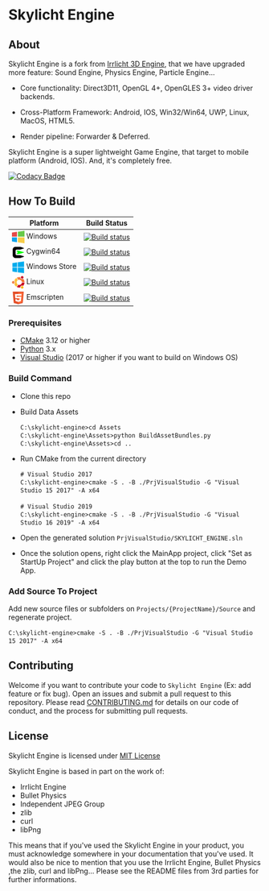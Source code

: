# Skylicht Engine
## About
Skylicht Engine is a fork from [Irrlicht 3D Engine](http://irrlicht.sourceforge.net), that we have upgraded more feature: Sound Engine, Physics Engine, Particle Engine...
-   Core functionality: Direct3D11, OpenGL 4+, OpenGLES 3+ video driver backends.

-   Cross-Platform Framework: Android, IOS, Win32/Win64, UWP, Linux, MacOS, HTML5.

-   Render pipeline: Forwarder & Deferred.

Skylicht Engine is a super lightweight Game Engine, that target to mobile platform (Android, IOS). And, it's completely free.

[![Codacy Badge](https://api.codacy.com/project/badge/Grade/6d6fbf50a10a4cf38426b9fabfc1fabc)](https://www.codacy.com/manual/ducphamhong/skylicht-engine?utm_source=github.com&amp;utm_medium=referral&amp;utm_content=skylicht-lab/skylicht-engine&amp;utm_campaign=Badge_Grade)
## How To Build
| Platform                                                                                 | Build Status                                                                                                                                                                      |
| -----------------------------------------------------------------------------------------|-----------------------------------------------------------------------------------------------------------------------------------------------------------------------------------|
| <img src="Documents/Media/Platforms/windows.png" width="25" valign="middle"> Windows     | [![Build status](https://ci.appveyor.com/api/projects/status/a95huci4g5o25ts5/branch/master?svg=true)](https://ci.appveyor.com/project/ducphamhong/skylicht-engine/branch/master) |
| <img src="Documents/Media/Platforms/cygwin.png" width="25" valign="middle"> Cygwin64     | [![Build status](https://ci.appveyor.com/api/projects/status/a95huci4g5o25ts5/branch/master?svg=true)](https://ci.appveyor.com/project/ducphamhong/skylicht-engine/branch/master) |
| <img src="Documents/Media/Platforms/uwp.png" width="25" valign="middle"> Windows Store   | [![Build status](https://github.com/skylicht-lab/skylicht-engine/workflows/build/badge.svg)](https://github.com/skylicht-lab/skylicht-engine/actions?workflow=build)              |
| <img src="Documents/Media/Platforms/ubuntu.png" width="25" valign="middle"> Linux        | [![Build status](https://github.com/skylicht-lab/skylicht-engine/workflows/build/badge.svg)](https://github.com/skylicht-lab/skylicht-engine/actions?workflow=build)              |
| <img src="Documents/Media/Platforms/html5.png" width="25" valign="middle"> Emscripten    | [![Build status](https://github.com/skylicht-lab/skylicht-engine/workflows/build/badge.svg)](https://github.com/skylicht-lab/skylicht-engine/actions?workflow=build)              |
### Prerequisites
-   [CMake](https://cmake.org/download/) 3.12 or higher
-   [Python](https://www.python.org/downloads/) 3.x
-   [Visual Studio](https://visualstudio.microsoft.com/downloads/)  (2017 or higher if you want to build on Windows OS)
### Build Command
-   Clone this repo

-   Build Data Assets
    ```
    C:\skylicht-engine>cd Assets
    C:\skylicht-engine\Assets>python BuildAssetBundles.py
    C:\skylicht-engine\Assets>cd ..
    ```  
  
-   Run CMake from the current directory
    ```
    # Visual Studio 2017
    C:\skylicht-engine>cmake -S . -B ./PrjVisualStudio -G "Visual Studio 15 2017" -A x64
  
    # Visual Studio 2019
    C:\skylicht-engine>cmake -S . -B ./PrjVisualStudio -G "Visual Studio 16 2019" -A x64
    ```
  
-   Open the generated solution `PrjVisualStudio/SKYLICHT_ENGINE.sln`

-   Once the solution opens, right click the MainApp project, click "Set as StartUp Project" and click the play button at the top to run the Demo App.

### Add Source To Project
Add new source files or subfolders on `Projects/{ProjectName}/Source` and regenerate project.

    C:\skylicht-engine>cmake -S . -B ./PrjVisualStudio -G "Visual Studio 15 2017" -A x64
## Contributing
Welcome if you want to contribute your code to `Skylicht Engine` (Ex: add feature or fix bug). Open an issues and submit a pull request to this repository. Please read [CONTRIBUTING.md](Documents/CONTRIBUTING.md) for details on our code of conduct, and the process for submitting pull requests.
## License
Skylicht Engine is licensed under [MIT License](LICENSE.md)

Skylicht Engine is based in part on the work of:
-   Irrlicht Engine
-   Bullet Physics
-   Independent JPEG Group
-   zlib
-   curl 
-   libPng

This means that if you've used the Skylicht Engine in your product, you must acknowledge somewhere in your documentation that you've used. It would also be nice to mention that you use the Irrlicht Engine, Bullet Physics ,the zlib, curl and libPng... Please see the README files from 3rd parties for further informations.
